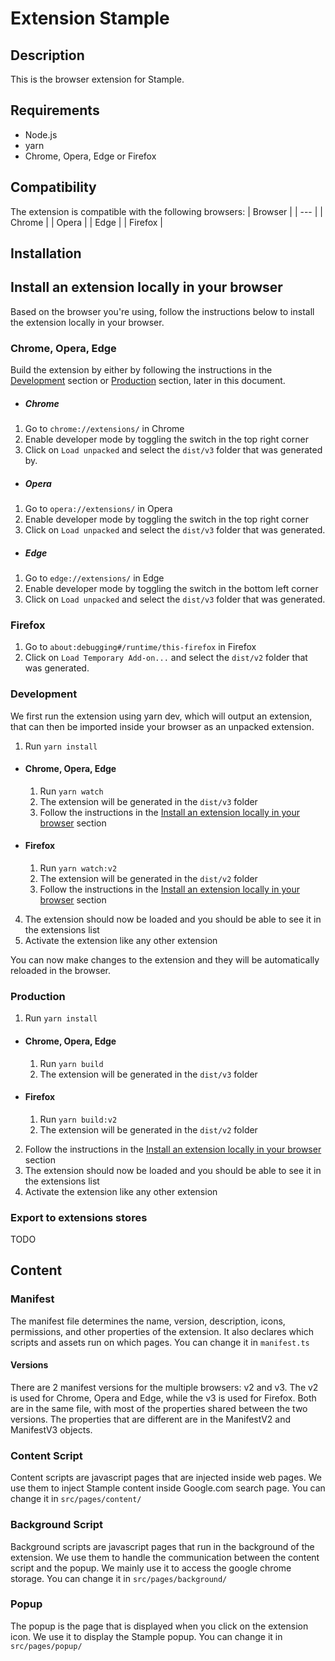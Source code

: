# Extension Stample

## Description

This is the browser extension for Stample.

## Requirements

- Node.js
- yarn
- Chrome, Opera, Edge or Firefox

## Compatibility

The extension is compatible with the following browsers:
| Browser |
| --- |
| Chrome |
| Opera |
| Edge |
| Firefox |

## Installation

## Install an extension locally in your browser

Based on the browser you're using, follow the instructions below to install the extension locally in your browser.

### Chrome, Opera, Edge

Build the extension by either by following the instructions in the [
Development](#development) section or [Production](#production) section, later in this document.

- ##### Chrome

1.  Go to `chrome://extensions/` in Chrome
2.  Enable developer mode by toggling the switch in the top right corner
3.  Click on `Load unpacked` and select the `dist/v3` folder that was generated by.

- ##### Opera

1.  Go to `opera://extensions/` in Opera
2.  Enable developer mode by toggling the switch in the top right corner
3.  Click on `Load unpacked` and select the `dist/v3` folder that was generated.

- ##### Edge

1.  Go to `edge://extensions/` in Edge
2.  Enable developer mode by toggling the switch in the bottom left corner
3.  Click on `Load unpacked` and select the `dist/v3` folder that was generated.

### Firefox

1. Go to `about:debugging#/runtime/this-firefox` in Firefox
2. Click on `Load Temporary Add-on...` and select the `dist/v2` folder that was generated.

### Development

We first run the extension using yarn dev, which will output an extension, that can then be imported inside your browser as an unpacked extension.

1. Run `yarn install`

- #### Chrome, Opera, Edge

  1. Run `yarn watch`
  2. The extension will be generated in the `dist/v3` folder
  3. Follow the instructions in the [Install an extension locally in your browser](#install-an-extension-locally-in-your-browser) section

- #### Firefox
  1. Run `yarn watch:v2`
  2. The extension will be generated in the `dist/v2` folder
  3. Follow the instructions in the [Install an extension locally in your browser](#install-an-extension-locally-in-your-browser) section

4. The extension should now be loaded and you should be able to see it in the extensions list
5. Activate the extension like any other extension

You can now make changes to the extension and they will be automatically reloaded in the browser.

### Production

1. Run `yarn install`

- #### Chrome, Opera, Edge
  1.  Run `yarn build`
  2.  The extension will be generated in the `dist/v3` folder
- #### Firefox
  1. Run `yarn build:v2`
  2. The extension will be generated in the `dist/v2` folder

2. Follow the instructions in the [Install an extension locally in your browser](#install-an-extension-locally-in-your-browser) section
3. The extension should now be loaded and you should be able to see it in the extensions list
4. Activate the extension like any other extension

### Export to extensions stores

TODO

## Content

### Manifest

The manifest file determines the name, version, description, icons, permissions, and other properties of the extension. It also declares which scripts and assets run on which pages.
You can change it in `manifest.ts`

#### Versions

There are 2 manifest versions for the multiple browsers: v2 and v3. The v2 is used for Chrome, Opera and Edge, while the v3 is used for Firefox.
Both are in the same file, with most of the properties shared between the two versions. The properties that are different are in the ManifestV2 and ManifestV3 objects.

### Content Script

Content scripts are javascript pages that are injected inside web pages. We use them to inject Stample content inside Google.com search page.
You can change it in `src/pages/content/`

### Background Script

Background scripts are javascript pages that run in the background of the extension. We use them to handle the communication between the content script and the popup. We mainly use it to access the google chrome storage.
You can change it in `src/pages/background/`

### Popup

The popup is the page that is displayed when you click on the extension icon. We use it to display the Stample popup.
You can change it in `src/pages/popup/`

